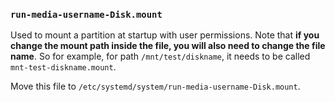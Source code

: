 ### `run-media-username-Disk.mount`

Used to mount a partition at startup with user permissions. Note that **if you
change the mount path inside the file, you will also need to change the file
name**. So for example, for path `/mnt/test/diskname`, it needs to be called
`mnt-test-diskname.mount`.

Move this file to `/etc/systemd/system/run-media-username-Disk.mount`.
